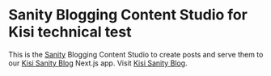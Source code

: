# Sanity Blogging Content Studio for Kisi technical test
This is the [Sanity](https://www.sanity.io/) Blogging Content Studio to create posts and serve them to our [Kisi Sanity Blog](https://kisi-blog.netlify.app/) Next.js app.
Visit [Kisi Sanity Blog](https://kisi-blog.netlify.app/).